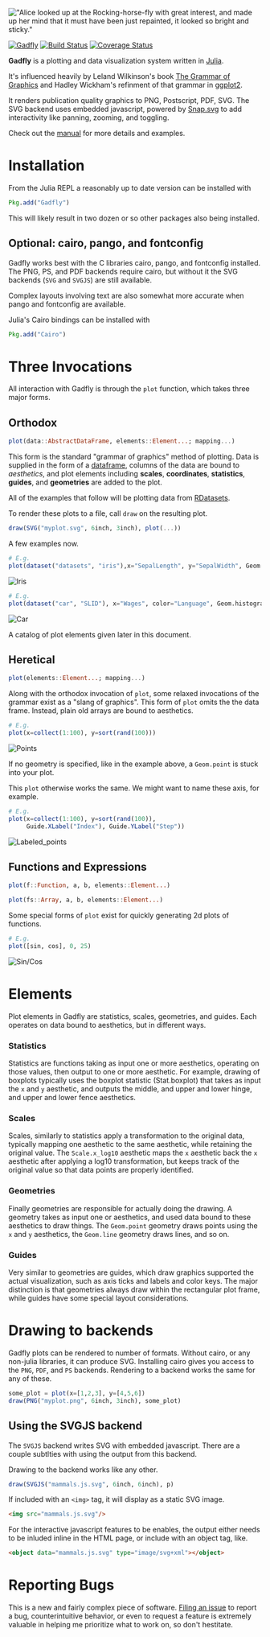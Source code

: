!["Alice looked up at the Rocking-horse-fly with great interest, and made up her
mind that it must have been just repainted, it looked so bright and sticky."](http://dcjones.github.com/Gadfly.jl/rockinghorsefly.png)

[![Gadfly](http://pkg.julialang.org/badges/Gadfly_0.3.svg)](http://pkg.julialang.org/?pkg=Gadfly&ver=0.3) [![Build Status](http://img.shields.io/travis/dcjones/Gadfly.jl.svg)](https://travis-ci.org/dcjones/Gadfly.jl) [![Coverage Status](http://img.shields.io/coveralls/dcjones/Gadfly.jl.svg)](https://coveralls.io/r/dcjones/Gadfly.jl)

**Gadfly** is a plotting and data visualization system written in
[Julia](http://julialang.org/).

It's influenced heavily by Leland Wilkinson's book
[The Grammar of Graphics](http://www.cs.uic.edu/~wilkinson/TheGrammarOfGraphics/GOG.html)
and Hadley Wickham's refinment of that grammar in
[ggplot2](http://ggplot2.org/).

It renders publication quality graphics to PNG, Postscript, PDF, SVG. The SVG
backend uses embedded javascript, powered by [Snap.svg](http://snapsvg.io/) to
add interactivity like panning, zooming, and toggling.

Check out the [manual](http://gadflyjl.org) for more details and
examples.

# Installation

From the Julia REPL a reasonably up to date version can be installed with

```julia
Pkg.add("Gadfly")
```

This will likely result in two dozen or so other packages also being
installed.

## Optional: cairo, pango, and fontconfig

Gadfly works best with the C libraries cairo, pango, and fontconfig installed.
The PNG, PS, and PDF backends require cairo, but without it the SVG backends
(`SVG` and `SVGJS`) are still available.

Complex layouts involving text are also somewhat more accurate when pango and
fontconfig are available.

Julia's Cairo bindings can be installed with

```julia
Pkg.add("Cairo")
```

# Three Invocations

All interaction with Gadfly is through the `plot` function, which takes three
major forms.


## Orthodox

```julia
plot(data::AbstractDataFrame, elements::Element...; mapping...)
```

This form is the standard "grammar of graphics" method of plotting. Data is
supplied in the form of a
[dataframe](https://github.com/juliastats/dataframes.jl), columns of the data
are bound to *aesthetics*, and plot elements including **scales**,
**coordinates**, **statistics**, **guides**, and **geometries** are added to the
plot.

All of the examples that follow will be plotting data from
[RDatasets](https://github.com/johnmyleswhite/RDatasets.jl).

To render these plots to a file, call `draw` on the resulting plot.

```julia
draw(SVG("myplot.svg", 6inch, 3inch), plot(...))
```

A few examples now.


```julia
# E.g.
plot(dataset("datasets", "iris"),x="SepalLength", y="SepalWidth", Geom.point)
```

![Iris](http://homes.cs.washington.edu/~dcjones/gadfly/iris.svg)

```julia
# E.g.
plot(dataset("car", "SLID"), x="Wages", color="Language", Geom.histogram)
```

![Car](http://homes.cs.washington.edu/~dcjones/gadfly/car.svg)

A catalog of plot elements given later in this document.


## Heretical

```julia
plot(elements::Element...; mapping...)
```

Along with the orthodox invocation of `plot`, some relaxed invocations of the
grammar exist as a "slang of graphics". This form of `plot` omits the the data
frame. Instead, plain old arrays are bound to aesthetics.

```julia
# E.g.
plot(x=collect(1:100), y=sort(rand(100)))
```

![Points](http://homes.cs.washington.edu/~dcjones/gadfly/points.svg)

If no geometry is specified, like in the example above, a `Geom.point` is stuck
into your plot.

This `plot` otherwise works the same. We might want to name these axis, for
example.

```julia
# E.g.
plot(x=collect(1:100), y=sort(rand(100)),
     Guide.XLabel("Index"), Guide.YLabel("Step"))
```

![Labeled_points](http://homes.cs.washington.edu/~dcjones/gadfly/labeled_points.svg)


## Functions and Expressions

```julia
plot(f::Function, a, b, elements::Element...)

plot(fs::Array, a, b, elements::Element...)
```

Some special forms of `plot` exist for quickly generating 2d plots of functions.

```julia
# E.g.
plot([sin, cos], 0, 25)
```

![Sin/Cos](http://homes.cs.washington.edu/~dcjones/gadfly/sin_cos.svg)


# Elements

Plot elements in Gadfly are statistics, scales, geometries, and guides. Each
operates on data bound to aesthetics, but in different ways.

### Statistics

Statistics are functions taking as input one or more aesthetics, operating on
those values, then output to one or more aesthetic. For example, drawing of
boxplots typically uses the boxplot statistic (Stat.boxplot) that takes as input
the `x` and `y` aesthetic, and outputs the middle, and upper and lower hinge,
and upper and lower fence aesthetics.

### Scales

Scales, similarly to statistics apply a transformation to the original data,
typically mapping one aesthetic to the same aesthetic, while retaining the
original value. The `Scale.x_log10` aesthetic maps the `x` aesthetic back the
`x` aesthetic after applying a log10 transformation, but keeps track of the
original value so that data points are properly identified.

### Geometries

Finally geometries are responsible for actually doing the drawing. A geometry
takes as input one or aesthetics, and used data bound to these aesthetics to
draw things. The `Geom.point` geometry draws points using the `x` and `y`
aesthetics, the `Geom.line` geometry draws lines, and so on.

### Guides

Very similar to geometries are guides, which draw graphics supported the actual
visualization, such as axis ticks and labels and color keys. The major
distinction is that geometries always draw within the rectangular plot frame,
while guides have some special layout considerations.

# Drawing to backends

Gadfly plots can be rendered to number of formats. Without cairo, or any
non-julia libraries, it can produce SVG. Installing cairo gives you access to
the `PNG`, `PDF`, and `PS` backends. Rendering to a backend works the same for
any of these.

```julia
some_plot = plot(x=[1,2,3], y=[4,5,6])
draw(PNG("myplot.png", 6inch, 3inch), some_plot)
```

## Using the SVGJS backend

The `SVGJS` backend writes SVG with embedded javascript. There are a couple
subtlties with using the output from this backend.

Drawing to the backend works like any other.

```julia
draw(SVGJS("mammals.js.svg", 6inch, 6inch), p)
```

If included with an `<img>` tag, it will display as a static SVG image.
```html
<img src="mammals.js.svg"/>
```

For the interactive javascript features to be enables, the output either needs
to be inluded inline in the HTML page, or include with an object tag, like.

```html
<object data="mammals.js.svg" type="image/svg+xml"></object>
```

# Reporting Bugs

This is a new and fairly complex piece of software. [Filing an
issue](https://github.com/dcjones/Gadfly.jl/issues/new) to report a bug,
counterintuitive behavior, or even to request a feature is extremely valuable in
helping me prioritize what to work on, so don't hestitate.


